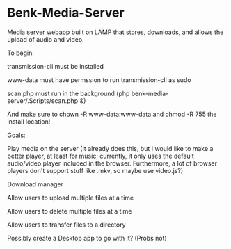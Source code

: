 # Benk-Media-Server
Media server webapp built on LAMP that stores, downloads, and allows the upload of audio and video.

To begin:

transmission-cli must be installed

www-data must have permssion to run transmission-cli as sudo

scan.php must run in the background (php benk-media-server/.Scripts/scan.php &)

And make sure to chown -R www-data:www-data and chmod -R 755 the install location!



Goals:

Play media on the server (It already does this, but I would like to make a better player, at least for music;
                           currently, it only uses the default audio/video player included in the browser. Furthermore,
                           a lot of browser players don't support stuff like .mkv, so maybe use video.js?)
                           
Download manager
                           
Allow users to upload multiple files at a time

Allow users to delete multiple files at a time

Allow users to transfer files to a directory

Possibly create a Desktop app to go with it? (Probs not)
